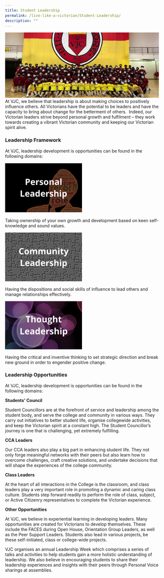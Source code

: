```yaml
---
title: Student Leadership
permalink: /live-like-a-victorian/Student-Leadership/
description: ""
---
```

![](/images/Sub%20Page%20Banners%202023/Student%20Leadership.jpg)
At VJC, we believe that leadership is about making choices to positively influence others. All Victorians have the potential to be leaders and have the capacity to bring about change for the betterment of others.  Indeed, our Victorian leaders strive beyond personal growth and fulfilment – they work towards creating a vibrant Victorian community and keeping our Victorian spirit alive.

### Leadership Framework

At VJC, leadership development is opportunities can be found in the following domains:

<img src="/images/personal%20leadership.png" 
     style="width:50%">
		 
Taking ownership of your own growth and development based on keen self-knowledge and sound values.

<img src="/images/community%20leadership.png" 
     style="width:50%">
		 
Having the dispositions and social skills of influence to lead others and manage relationships effectively.

<img src="/images/thought%20leadership.png" 
     style="width:50%">
		 
Having the critical and inventive thinking to set strategic direction and break new ground in order to engender positive change.

### Leadership Opportunities
 
At VJC, leadership development is opportunities can be found in the following domains:

**Students' Council**

Student Councillors are at the forefront of service and leadership among the student body, and serve the college and community in various ways. They carry out initiatives to better student life, organise collegewide activities, and keep the Victorian spirit at a constant high. The Student Councillor’s journey is one that is challenging, yet extremely fulfilling.

**CCA Leaders**

Our CCA leaders also play a big part in enhancing student life. They not only forge meaningful networks with their peers but also learn how to overcome challenges, craft creative solutions, and undertake decisions that will shape the experiences of the college community.

**Class Leaders**

At the heart of all interactions in the College is the classroom, and class leaders play a very important role in promoting a dynamic and caring class culture. Students step forward readily to perform the role of class, subject, or Active Citizenry representatives to complete the Victorian experience.

**Other Opportunities**

At VJC, we believe in experiential learning in developing leaders. Many opportunities are created for Victorians to develop themselves. These include the FACES during Open House, Orientation Group Leaders, as well as the Peer Support Leaders. Students also lead in various projects, be these self-initiated, class or college-wide projects.

VJC organises an annual Leadership Week which comprises a series of talks and activities to help students gain a more holistic understanding of leadership. We also believe in encouraging students to share their leadership experiences and insights with their peers through Personal Voice sharings at assemblies.